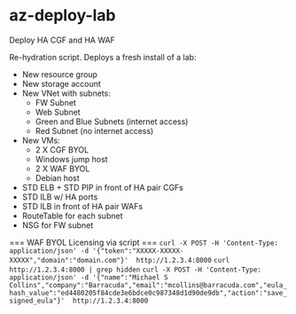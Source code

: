 # az-deploy-lab
Deploy HA CGF and HA WAF

Re-hydration script. Deploys a fresh install of a lab:
* New resource group
* New storage account
* New VNet with subnets:
  * FW Subnet
  * Web Subnet
  * Green and Blue Subnets (internet access)
  * Red Subnet (no internet access)
* New VMs:
  * 2 X CGF BYOL
  * Windows jump host
  * 2 X WAF BYOL
  * Debian host
* STD ELB + STD PIP in front of HA pair CGFs
* STD ILB w/ HA ports
* STD ILB in front of HA pair WAFs
* RouteTable for each subnet
* NSG for FW subnet

=== WAF BYOL Licensing via script ===
`curl -X POST -H 'Content-Type: application/json' -d '{"token":"XXXXX-XXXXX-XXXXX","domain":"domain.com"}'  http://1.2.3.4:8000`
`curl http://1.2.3.4:8000 | grep hidden`
`curl -X POST -H 'Content-Type: application/json' -d '{"name":"Michael S Collins","company":"Barracuda","email":"mcollins@barracuda.com","eula_hash_value":"ed4480205f84cde3e6bdce0c987348d1d90de9db","action":"save_signed_eula"}'  http://1.2.3.4:8000`
